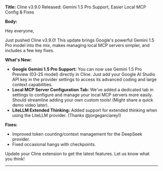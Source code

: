**Title:** Cline v3.9.0 Released: Gemini 1.5 Pro Support, Easier Local MCP Config & Fixes

**Body:**

Hey everyone,

Just pushed Cline v3.9.0! This update brings Google's powerful Gemini 1.5 Pro model into the mix, makes managing local MCP servers simpler, and includes a few key fixes.

**What's New:**

*   **Google Gemini 1.5 Pro Support:** You can now use Gemini 1.5 Pro Preview (03-25 model) directly in Cline. Just add your Google AI Studio API key in the provider settings to access its advanced coding and large context capabilities.
*   **Local MCP Server Configuration Tab:** We've added a dedicated tab in settings to configure and manage your local MCP servers more easily. Should streamline adding your own custom tools! (Might share a quick demo video later).
*   **LiteLLM Extended Thinking:** Added support for extended thinking when using the LiteLLM provider. (Thanks @jorgegarciarey!)

**Fixes:**

*   Improved token counting/context management for the DeepSeek provider.
*   Fixed occasional hangs with checkpoints.

Update your Cline extension to get the latest features. Let us know what you think!

---
